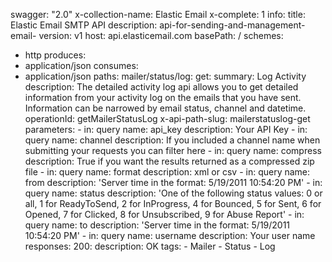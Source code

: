 swagger: "2.0"
x-collection-name: Elastic Email
x-complete: 1
info:
  title: Elastic Email SMTP API
  description: api-for-sending-and-management-email-
  version: v1
host: api.elasticemail.com
basePath: /
schemes:
- http
produces:
- application/json
consumes:
- application/json
paths:
  mailer/status/log:
    get:
      summary: Log Activity
      description: The detailed activity log api allows you to get detailed information
        from your activity log on the emails that you have sent. Information can be
        narrowed by email status, channel and datetime.
      operationId: getMailerStatusLog
      x-api-path-slug: mailerstatuslog-get
      parameters:
      - in: query
        name: api_key
        description: Your API Key
      - in: query
        name: channel
        description: If you included a channel name when submitting your requests
          you can filter here
      - in: query
        name: compress
        description: True if you want the results returned as a compressed zip file
      - in: query
        name: format
        description: xml or csv
      - in: query
        name: from
        description: 'Server time in the format: 5/19/2011 10:54:20 PM'
      - in: query
        name: status
        description: 'One of the following status values: 0 or all, 1 for ReadyToSend,
          2 for InProgress, 4 for Bounced, 5 for Sent, 6 for Opened, 7 for Clicked,
          8 for Unsubscribed, 9 for Abuse Report'
      - in: query
        name: to
        description: 'Server time in the format: 5/19/2011 10:54:20 PM'
      - in: query
        name: username
        description: Your user name
      responses:
        200:
          description: OK
      tags:
      - Mailer
      - Status
      - Log